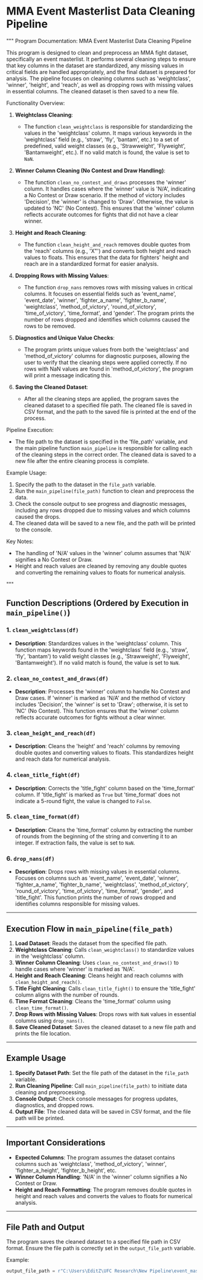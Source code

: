 # MMA Event Masterlist Data Cleaning Pipeline

"""
Program Documentation: MMA Event Masterlist Data Cleaning Pipeline

This program is designed to clean and preprocess an MMA fight dataset, specifically an event masterlist. 
It performs several cleaning steps to ensure that key columns in the dataset are standardized, any missing values 
in critical fields are handled appropriately, and the final dataset is prepared for analysis. The pipeline focuses 
on cleaning columns such as 'weightclass', 'winner', 'height', and 'reach', as well as dropping rows with missing 
values in essential columns. The cleaned dataset is then saved to a new file.

Functionality Overview:

1. **Weightclass Cleaning**:
   - The function `clean_weightclass` is responsible for standardizing the values in the 'weightclass' column. 
     It maps various keywords in the 'weightclass' field (e.g., 'straw', 'fly', 'bantam', etc.) to a set of predefined, 
     valid weight classes (e.g., 'Strawweight', 'Flyweight', 'Bantamweight', etc.). If no valid match is found, the 
     value is set to `NaN`.

2. **Winner Column Cleaning (No Contest and Draw Handling)**:
   - The function `clean_no_contest_and_draws` processes the 'winner' column. It handles cases where the 'winner' value 
     is 'N/A', indicating a No Contest or Draw scenario. If the method of victory includes 'Decision', the 'winner' is 
     changed to 'Draw'. Otherwise, the value is updated to 'NC' (No Contest). This ensures that the 'winner' column 
     reflects accurate outcomes for fights that did not have a clear winner.

3. **Height and Reach Cleaning**:
   - The function `clean_height_and_reach` removes double quotes from the 'reach' columns (e.g., 'X"') and converts both 
     height and reach values to floats. This ensures that the data for fighters' height and reach are in a standardized 
     format for easier analysis.

4. **Dropping Rows with Missing Values**:
   - The function `drop_nans` removes rows with missing values in critical columns. It focuses on essential fields such 
     as 'event_name', 'event_date', 'winner', 'fighter_a_name', 'fighter_b_name', 'weightclass', 'method_of_victory', 
     'round_of_victory', 'time_of_victory', 'time_format', and 'gender'. The program prints the number of rows dropped 
     and identifies which columns caused the rows to be removed.

5. **Diagnostics and Unique Value Checks**:
   - The program prints unique values from both the 'weightclass' and 'method_of_victory' columns for diagnostic purposes, 
     allowing the user to verify that the cleaning steps were applied correctly. If no rows with NaN values are found in 
     'method_of_victory', the program will print a message indicating this.

6. **Saving the Cleaned Dataset**:
   - After all the cleaning steps are applied, the program saves the cleaned dataset to a specified file path. 
     The cleaned file is saved in CSV format, and the path to the saved file is printed at the end of the process.

Pipeline Execution:
- The file path to the dataset is specified in the 'file_path' variable, and the main pipeline function `main_pipeline` 
  is responsible for calling each of the cleaning steps in the correct order. The cleaned data is saved to a new file 
  after the entire cleaning process is complete.

Example Usage:
1. Specify the path to the dataset in the `file_path` variable.
2. Run the `main_pipeline(file_path)` function to clean and preprocess the data.
3. Check the console output to see progress and diagnostic messages, including any rows dropped due to missing values 
   and which columns caused the drops.
4. The cleaned data will be saved to a new file, and the path will be printed to the console.

Key Notes:
- The handling of 'N/A' values in the 'winner' column assumes that 'N/A' signifies a No Contest or Draw.
- Height and reach values are cleaned by removing any double quotes and converting the remaining values to floats for 
  numerical analysis.

"""

## Function Descriptions (Ordered by Execution in `main_pipeline()`)

### 1. `clean_weightclass(df)`
- **Description**: Standardizes values in the 'weightclass' column. This function maps keywords found in the 'weightclass' field (e.g., 'straw', 'fly', 'bantam') to valid weight classes (e.g., 'Strawweight', 'Flyweight', 'Bantamweight'). If no valid match is found, the value is set to `NaN`.

### 2. `clean_no_contest_and_draws(df)`
- **Description**: Processes the 'winner' column to handle No Contest and Draw cases. If 'winner' is marked as 'N/A' and the method of victory includes 'Decision', the 'winner' is set to 'Draw'; otherwise, it is set to 'NC' (No Contest). This function ensures that the 'winner' column reflects accurate outcomes for fights without a clear winner.

### 3. `clean_height_and_reach(df)`
- **Description**: Cleans the 'height' and 'reach' columns by removing double quotes and converting values to floats. This standardizes height and reach data for numerical analysis.

### 4. `clean_title_fight(df)`
- **Description**: Corrects the 'title_fight' column based on the 'time_format' column. If 'title_fight' is marked as `True` but 'time_format' does not indicate a 5-round fight, the value is changed to `False`.

### 5. `clean_time_format(df)`
- **Description**: Cleans the 'time_format' column by extracting the number of rounds from the beginning of the string and converting it to an integer. If extraction fails, the value is set to `NaN`.

### 6. `drop_nans(df)`
- **Description**: Drops rows with missing values in essential columns. Focuses on columns such as 'event_name', 'event_date', 'winner', 'fighter_a_name', 'fighter_b_name', 'weightclass', 'method_of_victory', 'round_of_victory', 'time_of_victory', 'time_format', 'gender', and 'title_fight'. This function prints the number of rows dropped and identifies columns responsible for missing values.

---

## Execution Flow in `main_pipeline(file_path)`

1. **Load Dataset**: Reads the dataset from the specified file path.
2. **Weightclass Cleaning**: Calls `clean_weightclass()` to standardize values in the 'weightclass' column.
3. **Winner Column Cleaning**: Uses `clean_no_contest_and_draws()` to handle cases where 'winner' is marked as 'N/A'.
4. **Height and Reach Cleaning**: Cleans height and reach columns with `clean_height_and_reach()`.
5. **Title Fight Cleaning**: Calls `clean_title_fight()` to ensure the 'title_fight' column aligns with the number of rounds.
6. **Time Format Cleaning**: Cleans the 'time_format' column using `clean_time_format()`.
7. **Drop Rows with Missing Values**: Drops rows with `NaN` values in essential columns using `drop_nans()`.
8. **Save Cleaned Dataset**: Saves the cleaned dataset to a new file path and prints the file location.

---

## Example Usage

1. **Specify Dataset Path**: Set the file path of the dataset in the `file_path` variable.
2. **Run Cleaning Pipeline**: Call `main_pipeline(file_path)` to initiate data cleaning and preprocessing.
3. **Console Output**: Check console messages for progress updates, diagnostics, and dropped rows.
4. **Output File**: The cleaned data will be saved in CSV format, and the file path will be printed.

---

## Important Considerations

- **Expected Columns**: The program assumes the dataset contains columns such as 'weightclass', 'method_of_victory', 'winner', 'fighter_a_height', 'fighter_b_height', etc.
- **Winner Column Handling**: 'N/A' in the 'winner' column signifies a No Contest or Draw.
- **Height and Reach Formatting**: The program removes double quotes in height and reach values and converts the values to floats for numerical analysis.

---

## File Path and Output

The program saves the cleaned dataset to a specified file path in CSV format. Ensure the file path is correctly set in the `output_file_path` variable.

Example:
```python
output_file_path = r"C:\Users\EditZ\UFC Research\New Pipeline\event_masterlist_initial_clean.csv"

